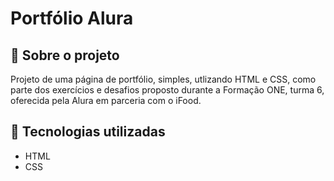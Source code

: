 # Portfólio Alura

## 📄 Sobre o projeto

Projeto de uma página de portfólio, simples, utlizando HTML e CSS, como parte dos exercícios e desafios proposto durante a Formação ONE, turma 6, oferecida pela Alura em parceria com o iFood.  

## 🔧 Tecnologias utilizadas

- HTML
- CSS
